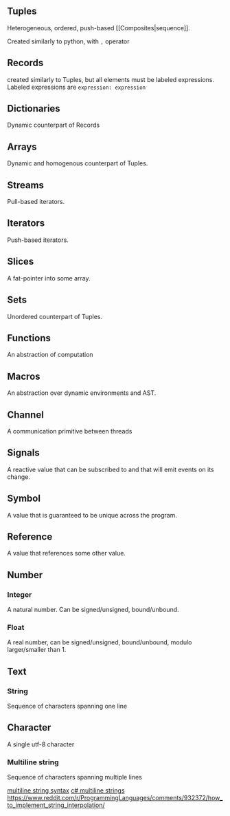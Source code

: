 ## Tuples

Heterogeneous, ordered, push-based [[Composites|sequence]].

Created similarly to python, with `,` operator

## Records

created similarly to Tuples, but all elements must be labeled expressions. 
Labeled expressions are
`expression: expression`

## Dictionaries

Dynamic counterpart of Records

## Arrays

Dynamic and homogenous counterpart of Tuples.

## Streams

Pull-based iterators. 

## Iterators

Push-based iterators.

## Slices

A fat-pointer into some array.

## Sets

Unordered counterpart of Tuples.

## Functions

An abstraction of computation

## Macros

An abstraction over dynamic environments and AST.

## Channel

A communication primitive between threads

## Signals

A reactive value that can be subscribed to and that will emit events on its change.

## Symbol

A value that is guaranteed to be unique across the program.

## Reference

A value that references some other value.

## Number
### Integer

A natural number. Can be signed/unsigned, bound/unbound.

### Float

A real number, can be signed/unsigned, bound/unbound, modulo larger/smaller than 1.

## Text
### String

Sequence of characters spanning one line

## Character

A single utf-8 character

### Multiline string

Sequence of characters spanning multiple lines

[multiline string syntax](https://www.reddit.com/r/ProgrammingLanguages/comments/w8zjc2/an_idea_for_multiline_strings/)
[c# multiline strings](https://learn.microsoft.com/en-us/dotnet/csharp/programming-guide/strings/#raw-string-literals)
https://www.reddit.com/r/ProgrammingLanguages/comments/932372/how_to_implement_string_interpolation/